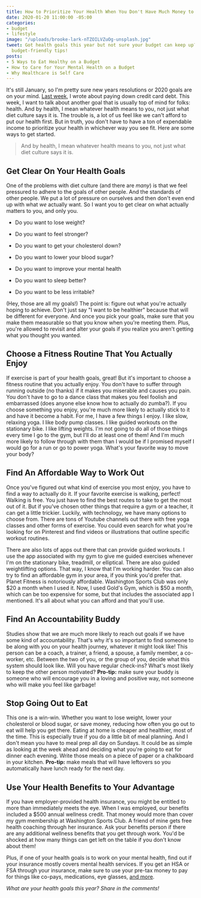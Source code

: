```yaml
---
title: How to Prioritize Your Health When You Don't Have Much Money to Spare
date: 2020-01-20 11:00:00 -05:00
categories:
- budget
- lifestyle
image: "/uploads/brooke-lark-nTZOILVZuOg-unsplash.jpg"
tweet: Got health goals this year but not sure your budget can keep up? Here are some
  budget-friendly tips!
posts:
- 5 Ways to Eat Healthy on a Budget
- How to Care for Your Mental Health on a Budget
- Why Healthcare is Self Care
---
```


It's still January, so I'm pretty sure new years resolutions or 2020 goals are on your mind. [Last week](https://www.maggiegermano.com/blog/how-to-pay-down-credit-card-debt-this-year/), I wrote about paying down credit card debt. This week, I want to talk about another goal that is usually top of mind for folks: health. And by health, I mean whatever health means to you, not just what diet culture says it is. The trouble is, a lot of us feel like we can't afford to put our health first. But in truth, you don't have to have a ton of expendable income to prioritize your health in whichever way you see fit. Here are some ways to get started.

> And by health, I mean whatever health means to you, not just what diet culture says it is.

## Get Clear On Your Health Goals

One of the problems with diet culture (and there are *many*) is that we feel pressured to adhere to the goals of other people. And the standards of other people. We put a lot of pressure on ourselves and then don't even end up with what *we* actually want. So I want you to get clear on what actually matters to you, and only you.

* Do you want to lose weight?

* Do you want to feel stronger?

* Do you want to get your cholesterol down?

* Do you want to lower your blood sugar?

* Do you want to improve your mental health

* Do you want to sleep better?

* Do you want to be less irritable?

\(Hey, those are all my goals!) The point is: figure out what you're actually hoping to achieve. Don't just say "I want to be healthier" because that will be different for everyone. And once you pick your goals, make sure that you make them measurable so that you know when you're meeting them. Plus, you're allowed to revisit and alter your goals if you realize you aren't getting what you thought you wanted.

## Choose a Fitness Routine That You Actually Enjoy

If exercise is part of your health goals, great! But it's important to choose a fitness routine that you actually enjoy. You don't have to suffer through running outside (no thanks) if it makes you miserable and causes you pain. You don't have to go to a dance class that makes you feel foolish and embarrassed (does anyone else know how to actually do zumba?). If you choose something you enjoy, you're much more likely to actually stick to it and have it become a habit. For me, I have a few things I enjoy. I like slow, relaxing yoga. I like body pump classes. I like guided workouts on the stationary bike. I like lifting weights. I'm not going to do all of those things every time I go to the gym, but I'll do at least one of them! And I'm much more likely to follow through with them than I would be if I promised myself I would go for a run or go to power yoga. What's your favorite way to move your body?

## Find An Affordable Way to Work Out

Once you've figured out what kind of exercise you most enjoy, you have to find a way to actually do it. If your favorite exercise is walking, perfect! Walking is free. You just have to find the best routes to take to get the most out of it. But if you've chosen other things that require a gym or a teacher, it can get a little trickier. Luckily, with technology, we have many options to choose from. There are tons of Youtube channels out there with free yoga classes and other forms of exercise. You could even search for what you're looking for on Pinterest and find videos or illustrations that outline specific workout routines.

There are also lots of apps out there that can provide guided workouts. I use the app associated with my gym to give me guided exercises whenever I'm on the stationary bike, treadmill, or elliptical. There are also guided weightlifting options. That way, I know that I'm working harder. You can also try to find an affordable gym in your area, if you think you'd prefer that. Planet Fitness is notoriously affordable. Washington Sports Club was only $20 a month when I used it. Now, I used Gold's Gym, which is $50 a month, which can be too expensive for some, but that includes the associated app I mentioned. It's all about what you can afford and that you'll use.

## Find An Accountability Buddy

Studies show that we are much more likely to reach out goals if we have some kind of accountability. That's why it's so important to find someone to be along with you on your health journey, whatever it might look like! This person can be a coach, a trainer, a friend, a spouse, a family member, a co-worker, etc. Between the two of you, or the group of you, decide what this system should look like. Will you have regular check-ins? What's most likely to keep the other person motivated?  **Pro-tip:** make sure your buddy is someone who will encourage you in a loving and positive way, not someone who will make you feel like garbage!

## Stop Going Out to Eat

This one is a win-win. Whether you want to lose weight, lower your cholesterol or blood sugar, or save money, reducing how often you go out to eat will help you get there. Eating at home is cheaper and healthier, most of the time. This is especially true if you do a little bit of meal planning. And I don't mean you have to meal prep all day on Sundays. It could be as simple as looking at the week ahead and deciding what you're going to eat for dinner each evening. Write those meals on a piece of paper or a chalkboard in your kitchen. **Pro-tip:** make meals that will have leftovers so you automatically have lunch ready for the next day. 

## Use Your Health Benefits to Your Advantage

If you have employer-provided health insurance, you might be entitled to more than immediately meets the eye. When I was employed, our benefits included a $500 annual wellness credit. That money would more than cover my gym membership at Washington Sports Club. A friend of mine gets free health coaching through her insurance. Ask your benefits person if there are any additional wellness benefits that you get through work. You'd be shocked at how many things can get left on the table if you don't know about them!

Plus, if one of your health goals is to work on your mental health, find out if your insurance mostly covers mental health services. If you get an HSA or FSA through your insurance, make sure to use your pre-tax money to pay for things like co-pays, medications, eye glasses, [and more](https://fsastore.com/FSA-Eligibility-List.aspx?gclid=EAIaIQobChMI7fPy88yB5wIV8IFaBR3h9QbpEAAYASABEgKvcvD_BwE&gclsrc=aw.ds). 

*What are your health goals this year? Share in the comments!*